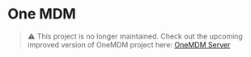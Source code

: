 # One MDM

> :warning: This project is no longer maintained. Check out the upcoming improved version of OneMDM project here: [OneMDM Server](https://github.com/multunus/onemdm-server) 
